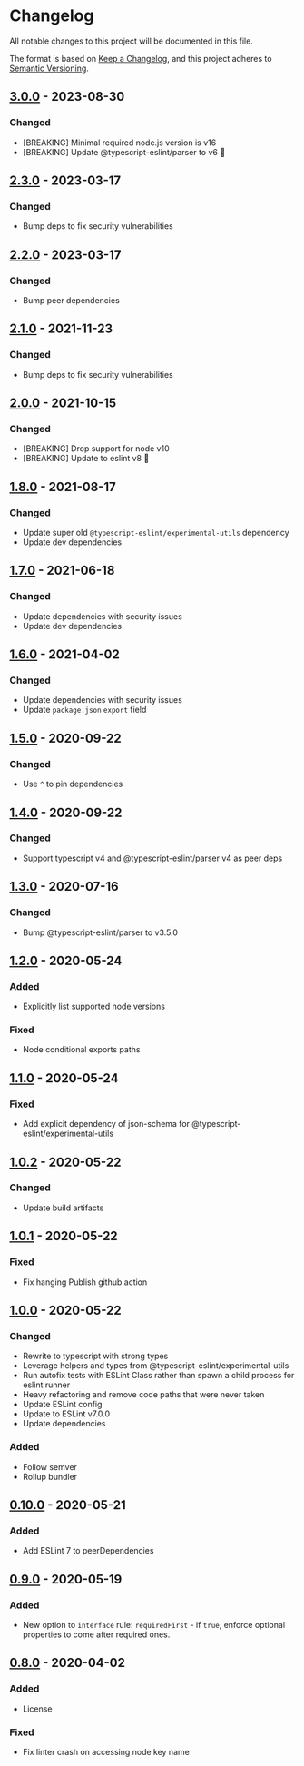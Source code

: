 # Changelog

All notable changes to this project will be documented in this file.

The format is based on [Keep a Changelog](https://keepachangelog.com/en/1.0.0/),
and this project adheres to [Semantic Versioning](https://semver.org/spec/v2.0.0.html).

## [3.0.0] - 2023-08-30

### Changed

- [BREAKING] Minimal required node.js version is v16
- [BREAKING] Update @typescript-eslint/parser to v6 🎉

## [2.3.0] - 2023-03-17

### Changed

- Bump deps to fix security vulnerabilities

## [2.2.0] - 2023-03-17

### Changed

- Bump peer dependencies

## [2.1.0] - 2021-11-23

### Changed

- Bump deps to fix security vulnerabilities

## [2.0.0] - 2021-10-15

### Changed

- [BREAKING] Drop support for node v10
- [BREAKING] Update to eslint v8 🎉

## [1.8.0] - 2021-08-17

### Changed

- Update super old `@typescript-eslint/experimental-utils` dependency
- Update dev dependencies

## [1.7.0] - 2021-06-18

### Changed

- Update dependencies with security issues
- Update dev dependencies

## [1.6.0] - 2021-04-02

### Changed

- Update dependencies with security issues
- Update `package.json` `export` field

## [1.5.0] - 2020-09-22

### Changed

- Use `^` to pin dependencies

## [1.4.0] - 2020-09-22

### Changed

- Support typescript v4 and @typescript-eslint/parser v4 as peer deps

## [1.3.0] - 2020-07-16

### Changed

- Bump @typescript-eslint/parser to v3.5.0

## [1.2.0] - 2020-05-24

### Added

- Explicitly list supported node versions

### Fixed

- Node conditional exports paths

## [1.1.0] - 2020-05-24

### Fixed

- Add explicit dependency of json-schema for @typescript-eslint/experimental-utils

## [1.0.2] - 2020-05-22

### Changed

- Update build artifacts

## [1.0.1] - 2020-05-22

### Fixed

- Fix hanging Publish github action

## [1.0.0] - 2020-05-22

### Changed

- Rewrite to typescript with strong types
- Leverage helpers and types from @typescript-eslint/experimental-utils
- Run autofix tests with ESLint Class rather than spawn a child process for eslint runner
- Heavy refactoring and remove code paths that were never taken
- Update ESLint config
- Update to ESLint v7.0.0
- Update dependencies

### Added

- Follow semver
- Rollup bundler

## [0.10.0] - 2020-05-21

### Added

- Add ESLint 7 to peerDependencies

## [0.9.0] - 2020-05-19

### Added

- New option to `interface` rule: `requiredFirst` - if `true`, enforce optional properties to come after required ones.

## [0.8.0] - 2020-04-02

### Added

- License

### Fixed

- Fix linter crash on accessing node key name

[3.0.0]: https://github.com/infctr/eslint-plugin-typescript-sort-keys/compare/v2.3.0...v3.0.0
[2.3.0]: https://github.com/infctr/eslint-plugin-typescript-sort-keys/compare/v2.2.0...v2.3.0
[2.2.0]: https://github.com/infctr/eslint-plugin-typescript-sort-keys/compare/v2.1.0...v2.2.0
[2.1.0]: https://github.com/infctr/eslint-plugin-typescript-sort-keys/compare/v2.0.0...v2.1.0
[2.0.0]: https://github.com/infctr/eslint-plugin-typescript-sort-keys/compare/v1.8.0...v2.0.0
[1.8.0]: https://github.com/infctr/eslint-plugin-typescript-sort-keys/compare/v1.7.0...v1.8.0
[1.7.0]: https://github.com/infctr/eslint-plugin-typescript-sort-keys/compare/v1.6.0...v1.7.0
[1.6.0]: https://github.com/infctr/eslint-plugin-typescript-sort-keys/compare/v1.5.0...v1.6.0
[1.5.0]: https://github.com/infctr/eslint-plugin-typescript-sort-keys/compare/v1.4.0...v1.5.0
[1.4.0]: https://github.com/infctr/eslint-plugin-typescript-sort-keys/compare/v1.3.0...v1.4.0
[1.3.0]: https://github.com/infctr/eslint-plugin-typescript-sort-keys/compare/v1.2.0...v1.3.0
[1.2.0]: https://github.com/infctr/eslint-plugin-typescript-sort-keys/compare/v1.1.0...v1.2.0
[1.1.0]: https://github.com/infctr/eslint-plugin-typescript-sort-keys/compare/v1.0.2...v1.1.0
[1.0.2]: https://github.com/infctr/eslint-plugin-typescript-sort-keys/compare/v1.0.1...v1.0.2
[1.0.1]: https://github.com/infctr/eslint-plugin-typescript-sort-keys/compare/v1.0.0...v1.0.1
[1.0.0]: https://github.com/infctr/eslint-plugin-typescript-sort-keys/compare/v0.10.0...v1.0.0
[0.10.0]: https://github.com/infctr/eslint-plugin-typescript-sort-keys/compare/v0.9.0...v0.10.0
[0.9.0]: https://github.com/infctr/eslint-plugin-typescript-sort-keys/compare/v0.8.0...v0.9.0
[0.8.0]: https://github.com/infctr/eslint-plugin-typescript-sort-keys/compare/v0.7.0...v0.8.0
